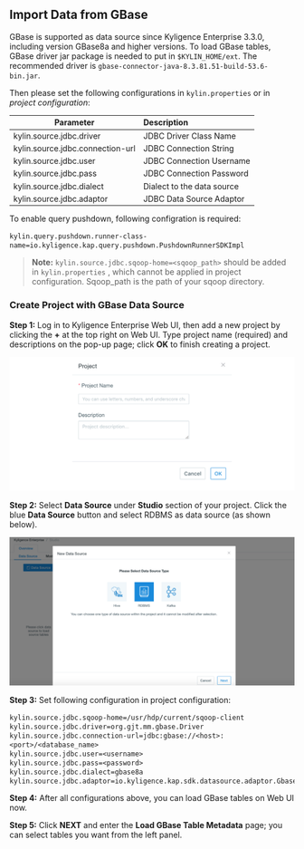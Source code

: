## Import Data from GBase

GBase is supported as data source since Kyligence Enterprise 3.3.0, including version GBase8a and higher versions. To load GBase tables, GBase driver jar package is needed to put in  `$KYLIN_HOME/ext`.  The recommended driver is `gbase-connector-java-8.3.81.51-build-53.6-bin.jar`.

Then please set the following configurations in `kylin.properties` or in *project configuration*:

| Parameter                        | Description                |
| -------------------------------- | :------------------------- |
| kylin.source.jdbc.driver         | JDBC Driver Class Name     |
| kylin.source.jdbc.connection-url | JDBC Connection String     |
| kylin.source.jdbc.user           | JDBC Connection Username   |
| kylin.source.jdbc.pass           | JDBC Connection Password   |
| kylin.source.jdbc.dialect        | Dialect to the data source |
| kylin.source.jdbc.adaptor        | JDBC Data Source Adaptor   |

To enable query pushdown, following configration is required:

```properties
kylin.query.pushdown.runner-class-name=io.kyligence.kap.query.pushdown.PushdownRunnerSDKImpl
```

> **Note:**  `kylin.source.jdbc.sqoop-home=<sqoop_path>` should be added in `kylin.properties` , which cannot be applied in project configuration. Sqoop_path is the path of your sqoop directory. 

### Create Project with GBase Data Source

**Step 1:** Log in to Kyligence Enterprise Web UI, then add a new project by clicking the **+** at the top right on Web UI. Type project name (required) and descriptions on the pop-up page; click **OK** to finish creating a project.

![Create project](../images/create_project.png)

**Step 2:** Select **Data Source** under **Studio** section of your project. Click the blue **Data Source** button and select RDBMS as data source (as shown below).

![Select data source](../images/rdbms_import_select_source.png)

**Step 3:** Set following configuration in project configuration:

```properties
kylin.source.jdbc.sqoop-home=/usr/hdp/current/sqoop-client
kylin.source.jdbc.driver=org.gjt.mm.gbase.Driver
kylin.source.jdbc.connection-url=jdbc:gbase://<host>:<port>/<database_name>
kylin.source.jdbc.user=<username>
kylin.source.jdbc.pass=<password>
kylin.source.jdbc.dialect=gbase8a
kylin.source.jdbc.adaptor=io.kyligence.kap.sdk.datasource.adaptor.Gbase8aAdaptor
```

**Step 4:** After all configurations above, you can load GBase tables on Web UI now.

**Step 5:** Click **NEXT** and enter the **Load GBase Table Metadata** page; you can select tables you want from the left panel.
